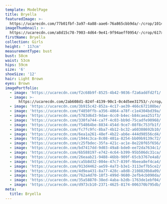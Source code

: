 ```yaml
---
template: ModelPage
title: Bryella
featuredImage: >-
  https://ucarecdn.com/77b01fbf-3a97-4a88-aae6-76a865cbb9da/-/crop/1014x494/0,118/-/preview/
imageThumbnail: >-
  https://ucarecdn.com/a8d15c78-7903-4d64-9e41-9f94aeff0954/-/crop/617x827/738,0/-/preview/
firstName: Bryella
collection: Girls
height: ' 117cm'
measurementType: bust
bust: 58cm
waist: 53cm
hips: 59cm
size: '6'
shoeSize: '12'
hair: Light Brown
eyes: Brown
imagePortfolio:
  - image: 'https://ucarecdn.com/f2c68b9f-8525-4b42-9036-f2a6addfd2f1/'
  - image: >-
      https://ucarecdn.com/2ab608d1-824f-4139-90c1-0c4d5ee31753/-/crop/739x851/0,100/-/preview/
  - image: 'https://ucarecdn.com/3b915c42-852a-4c17-ae39-466c672108be/'
  - image: 'https://ucarecdn.com/f4850ffb-a356-4864-a78f-c1e4304bd39a/'
  - image: 'https://ucarecdn.com/5783d6d3-9dae-4cc0-b4ec-b84caea251f3/'
  - image: 'https://ucarecdn.com/330fa744-ca7f-4c03-bb9d-75cadfe90968/'
  - image: 'https://ucarecdn.com/f54864be-8834-454d-9ce7-08f8c753fb1f/'
  - image: 'https://ucarecdn.com/fc7fc9fc-8ba7-4b12-bc32-a60308692b10/'
  - image: 'https://ucarecdn.com/6ea1a261-48ef-4b22-ab6e-444d98556cd4/'
  - image: 'https://ucarecdn.com/1944c3ca-8c08-401a-8254-bb09b9139c72/'
  - image: 'https://ucarecdn.com/c25fbdec-35fa-421c-ac1e-8e228f65f656/'
  - image: 'https://ucarecdn.com/bd7417dd-9d03-49a8-bde0-ee72da7634c1/'
  - image: 'https://ucarecdn.com/6b588197-e742-4c64-b399-95b506dc31ca/'
  - image: 'https://ucarecdn.com/26eaab21-9488-46bb-909f-65cb3767e4a8/'
  - image: 'https://ucarecdn.com/ca5b8d32-004e-47c7-839f-9beea8ef4ca4/'
  - image: 'https://ucarecdn.com/913d4462-ae59-4a73-b3e1-3113ef7b5ce2/'
  - image: 'https://ucarecdn.com/4d9ea431-8a77-428c-a8d8-2108820b8a09/'
  - image: 'https://ucarecdn.com/762a4d70-18f3-499d-9680-2efb4cb090da/'
  - image: 'https://ucarecdn.com/35a58870-38ed-4aba-b2db-1763de1ebf04/'
  - image: 'https://ucarecdn.com/d973cb10-2371-4625-8174-006370b795db/'
meta:
  title: Bryella
---
```


